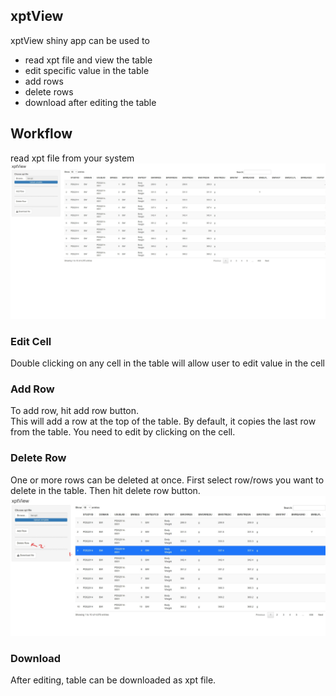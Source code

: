 ## xptView
xptView shiny app can be used to
- read xpt file and view the table
- edit specific value in the table
- add rows
- delete rows
- download after editing the table

## Workflow

read xpt file from your system  
![example](documents/example.jpg)  


### Edit Cell
Double clicking on any cell in the table will allow user to edit value in the cell  

### Add Row
To add row, hit add row button.  
This will add a row at the top of the table. By default, it copies the last row
from the table. You need to edit by clicking on the cell.  

### Delete Row
One or more rows can be deleted at once.
First select row/rows you want to delete in the table. Then 
hit delete row button.  
![delete](documents/delete.jpg)  

### Download
After editing, table can be downloaded as xpt file.



